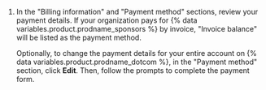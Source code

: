 1. In the "Billing information" and "Payment method" sections, review your payment details. If your organization pays for {% data variables.product.prodname_sponsors %} by invoice, "Invoice balance" will be listed as the payment method.

    Optionally, to change the payment details for your entire account on {% data variables.product.prodname_dotcom %}, in the "Payment method" section, click **Edit**. Then, follow the prompts to complete the payment form.
